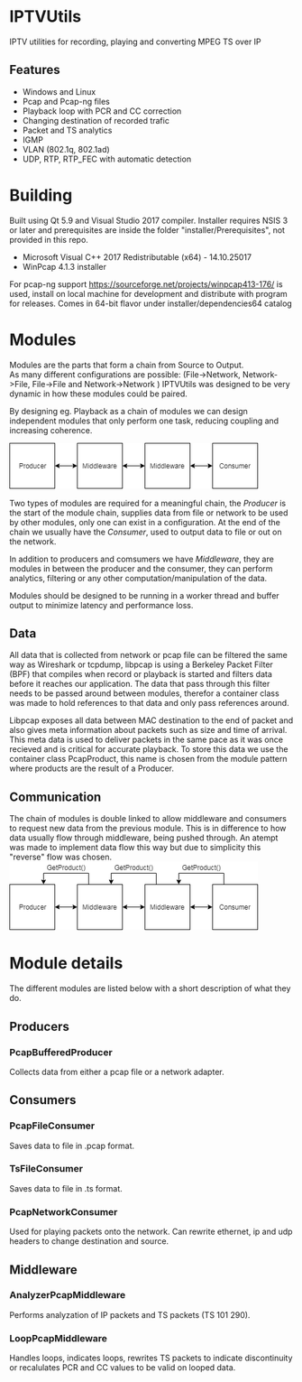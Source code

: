 IPTVUtils
===
IPTV utilities for recording, playing and converting MPEG TS over IP

Features
---
-  Windows and Linux
- Pcap and Pcap-ng files
- Playback loop with PCR and CC correction
- Changing destination of recorded trafic
- Packet and TS analytics
- IGMP
- VLAN (802.1q, 802.1ad)
- UDP, RTP, RTP_FEC with automatic detection

Building
===
Built using Qt 5.9 and Visual Studio 2017 compiler.
Installer requires NSIS 3 or later and prerequisites are inside the folder "installer/Prerequisites", not provided in this repo.
- Microsoft Visual C++ 2017 Redistributable (x64) - 14.10.25017
- WinPcap 4.1.3 installer

For pcap-ng support https://sourceforge.net/projects/winpcap413-176/ is used, install on local machine for development and distribute with program for releases. Comes in 64-bit flavor under installer/dependencies64 catalog

Modules
===
Modules are the parts that form a chain from Source to Output.  
As many different configurations are possible: (File->Network, Network->File, File->File and Network->Network ) IPTVUtils was designed to be very dynamic in how these modules could be paired.

By designing eg. Playback as a chain of modules we can design independent modules that only perform one task, reducing coupling and increasing coherence.

![Module chain.](docs/modules.png)

Two types of modules are required for a meaningful chain, the *Producer* is the start of the module chain, supplies data from file or network to be used by other modules, only one can exist in a configuration.
At the end of the chain we usually have the *Consumer*, used to output data to file or out on the network.

In addition to producers and comsumers we have *Middleware*, they are modules in between the producer and the consumer, they can perform analytics, filtering or any other computation/manipulation of the data.

Modules should be designed to be running in a worker thread and buffer output to minimize latency and performance loss.

Data
---
All data that is collected from network or pcap file can be filtered the same way as Wireshark or tcpdump, libpcap is using a Berkeley Packet Filter (BPF) that compiles when record or playback is started and filters data before it reaches our application. The data that pass through this filter needs to be passed around between modules, therefor a container class was made to hold references to that data and only pass references around.

Libpcap exposes all data between MAC destination to the end of packet and also gives meta information about packets such as size and time of arrival. This meta data is used to deliver packets in the same pace as it was once recieved and is critical for accurate playback. To store this data we use the container class PcapProduct, this name is chosen from the module pattern where products are the result of a Producer.

Communication
---
The chain of modules is double linked to allow middleware and consumers to request new data from the previous module. This is in difference to how data usually flow through middleware, being pushed through. An atempt was made to implement data flow this way but due to simplicity this "reverse" flow was chosen.
![Module chain and data flow.](docs/modules_flow.png)

Module details
===
The different modules are listed below with a short description of what they do.

Producers
---
### PcapBufferedProducer
Collects data from either a pcap file or a network adapter.

Consumers
---
### PcapFileConsumer
Saves data to file in .pcap format.

### TsFileConsumer
Saves data to file in .ts format.

### PcapNetworkConsumer
Used for playing packets onto the network. Can rewrite ethernet, ip and udp headers to change destination and source.

Middleware
---
### AnalyzerPcapMiddleware
Performs analyzation of IP packets and TS packets (TS 101 290).

### LoopPcapMiddleware
Handles loops, indicates loops, rewrites TS packets to indicate discontinuity or recalulates PCR and CC values to be valid on looped data.
